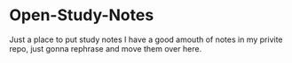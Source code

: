 # Open-Study-Notes
Just a place to put study notes
I have a good amouth of notes in my privite repo, just gonna rephrase and move them over here.
